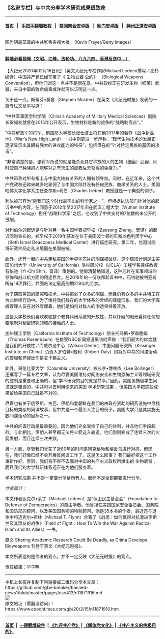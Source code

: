 ### 【名家专栏】与中共分享学术研究成果很致命
------------------------

#### [首页](https://github.com/gfw-breaker/banned-news1/blob/master/README.md) &nbsp;&nbsp;|&nbsp;&nbsp; [手把手翻墙教程](https://github.com/gfw-breaker/guides/wiki) &nbsp;&nbsp;|&nbsp;&nbsp; [禁闻聚合安卓版](https://github.com/gfw-breaker/bn-android) &nbsp;&nbsp;|&nbsp;&nbsp; [网门安卓版](https://github.com/oGate2/oGate) &nbsp;&nbsp;|&nbsp;&nbsp; [神州正道安卓版](https://github.com/SzzdOgate/update) 



<div><img alt="" class="aligncenter wp-post-image" src="https://i.epochtimes.com/assets/uploads/2020/02/GettyImages-1200760956-600x400.jpg"/>
<div class="red16 caption">
 <p>
  图为阴霾笼罩的中共喉舌央视大楼。（Kevin Frayer/Getty Images）
 </p>
</div>
</div><hr/>

#### [翻墙必看视频（文昭、江峰、法轮功、八九六四、香港反送中...）](https://github.com/gfw-breaker/banned-news1/blob/master/pages/link3.md)

<div><p>
 【大纪元2020年02月16日讯】（英文大纪元专栏作家Michael Ledeen撰写／高杉编译）中国共产党已经签署了《
 <ok href="https://www.epochtimes.com/gb/tag/%E7%94%9F%E7%89%A9%E6%AD%A6%E5%99%A8.html">
  生物武器
 </ok>
 公约》 （Biological Weapons Convention），但他们对这一点并不是很在意。中共政权正在研发生物（细菌）武器，来自中国的致命病毒或许就可以证明这一点。
</p>
<p>
 关于这一点，斯蒂芬•莫舍（Stephen Mosher）在英文《大纪元时报》发表的一篇专栏文章中写道：
</p>
<p>
 “中共军事医学科学院（China’s Academy of Military Medical Sciences）副院长贺福初就曾在2015年公开表示，生物材料是新的战争的“战略制高点”。”
</p>
<p>
 “中共解放军的将军、前国防大学校长张仕波上将在他2017年的著作《战争新高地》（War’s New High Land）一书中则更进一步声称：“现代生物技术的发展正逐渐显示出其拥有强大的进攻能力的特征”，包括潜在的“针对特定民族的基因的攻击”。
</p>
<p>
 “非常清楚的是，张将军所说的就是能杀死其它种族的人的生物（细菌）武器，同时使自己种族的人能够对之有天生的或者后天获得的免疫力。”
</p>
<p>
 中共声称对所有祖上与中国大陆有关系的人拥有领导权。同时，在近年来，这个共产党政权还越来越多地雇佣了与中国大陆并没有任何民族、血缘关系的人士。美国哈佛大学化学系主任查尔斯•利伯（Charles Lieber）教授就是一个典型的例子。
</p>
<p>
 利伯被形容为“是我们这个时代最杰出的科学家之一”。但根据执法部门针对他的起诉书中的内容，在同意于2012年至2017年间在武汉工程大学（Wuhan Institute of Technology）担任“战略科学家”之后，他收到了中共支付的7位数的未公开的报酬。
</p>
<p>
 对利伯尔的起诉是与针对另一名中国学者郑早松（Zaosong Zheng，音译）的起诉同时宣布的。郑早松于2018年获准在位于美国波士顿的贝斯以色列医学中心（Beth Israel Deaconess Medical Center）进行癌症研究。第二年，他因试图将研究样品走私出境而在美国被捕。
</p>
<p>
 此外，还有一起向中共走私美国的半导体芯片的阴谋被破获。这个窃取计划是由美国加州大学（University of California）洛杉矶分校（UCLA）工程学系兼任教授石怡驰（Yi-Chi Shih，音译）策划的。他很清楚地知道，这种芯片在军事领域的导弹和战斗机方面的用途巨大。在2019年的一份联邦起诉书中，石怡驰被判犯有所有18项罪行，并面临法定最高刑期219年的监禁。
</p>
<p>
 为了窃取美国的研究和技术，中共策划了众多的阴谋，而且仍有众多的中共特工在为此继续行动中。为了维持我们残存的大学体系的曾经的辉煌形象，我们的大学高级管理人员在对外夸耀着，他们是如何对敌人的渗透保持着开放。
</p>
<p>
 这些大学校长们喜欢吹嘘整个教育科研系统的开放性，并以怀疑的眼光看待任何想要限制对秘密研究领域的接触的人士。
</p>
<p>
 加州理工学院（California Institute of Technology）院长托马斯•罗森鲍姆（Thomas Rosenbaum）在接受NBC新闻频道采访时声称：“我们最大的优势就是我们的开放性，”而威尔逊中心（Wilson Center）中国问题研究所（Kissinger Institute on China）负责人罗伯特•戴利（Robert Daly）则将对中共的间谍活动的警惕和怀疑比作是麦卡锡主义。
</p>
<p>
 此外，哥伦比亚大学（Columbia University）校长李•博林杰（Lee Bollinger）还撰写了一篇专栏文章，认为尽管美国维持对网络安全和生物恐怖主义等领域研究的控制是重要和正确的，但“学术研究的目的就是共享。”因此，美国追捕留学生间谍就是错误的，中共可以去利用偷来的美国
 <ok href="https://www.epochtimes.com/gb/tag/%E5%AD%A6%E6%9C%AF%E7%A0%94%E7%A9%B6%E6%88%90%E6%9E%9C.html">
  学术研究成果
 </ok>
 ，但美国大学把这些成果留给美国自己就是不对的。
</p>
<p>
 尽管也有关于俄罗斯、古巴、伊朗和北朝鲜在我们的由政府资助的研究设施中寻找目标的类似的间谍故事，但中共是一个最引人注目的例子，美国大学只是其实施无数间谍活动的目标之一。
</p>
<p>
 中共的间谍行动是最重要的，因为他们完全掌控了自己的体制，并且他们手段超群。与此相比，伊朗人甚至都无法将火箭送入轨道，他们刚刚完成了连续三次的火箭发射，而且连续三次失败。
</p>
<p>
 另一方面，尽管我们曾花了近80年的时间来同克格勃和格鲁乌进行对抗，但现在，我们好像已经不会开展反间谍工作了。这是怎么回事？ 我们最好把这个工作重新作好。否则，我们将不得不去面对中国的共产主义政权所爆出的
 <ok href="https://www.epochtimes.com/gb/tag/%E7%94%9F%E7%89%A9%E6%AD%A6%E5%99%A8.html">
  生物武器
 </ok>
 。而且我们的大学科研体系还正在为他们服务着。
</p>
<p>
 <ok href="https://www.epochtimes.com/gb/tag/%E5%AD%A6%E6%9C%AF%E7%A0%94%E7%A9%B6%E6%88%90%E6%9E%9C.html">
  学术研究成果
 </ok>
 并不是一定要分享给所有人，起码不是全部都要进行分享。
</p>
<p>
 <em>
  作者简介：
 </em>
</p>
<p>
 本文作者迈克尔•莱丁（Michael Ledeen）是“保卫民主基金会”（Foundation for Defense of Democracies）的自由学者。他曾担任美国国家安全委员会、国务院和国防部的顾问，以及美国国务卿的特别顾问。他是35本书的作者，最近还与退休中将迈克尔•弗林（Michael T. Flynn）合著了《战场：如何赢得对抗激进伊斯兰及其盟友的战争》（Field of Fight：How To Win the War Against Radical Islam and Its Allies）一书。
</p>
<p>
 原文
 <ok href="https://www.theepochtimes.com/sharing-academic-research-could-be-deadly-as-china-develops-bioweapons_3237280.html" rel="noopener noreferrer" target="_blank">
  Sharing Academic Research Could Be Deadly, as China Develops Bioweapons
 </ok>
 刊登于英文《大纪元时报》。
</p>
<p>
 本文所表达的是作者的观点，并不一定反映《大纪元时报》的观点。
</p>
<p>
 责任编辑：华子明
</p>
</div>
<hr/>
手机上长按并复制下列链接或二维码分享本文章：<br/>
https://github.com/gfw-breaker/banned-news1/blob/master/pages/nsc413/n11871916.md <br/>
<a href='https://github.com/gfw-breaker/banned-news1/blob/master/pages/nsc413/n11871916.md'><img src='https://github.com/gfw-breaker/banned-news1/blob/master/pages/nsc413/n11871916.md.png'/></a> <br/>
原文地址（需翻墙访问）：https://www.epochtimes.com/gb/20/2/15/n11871916.htm


------------------------
#### [首页](https://github.com/gfw-breaker/banned-news1/blob/master/README.md) &nbsp;|&nbsp; [一键翻墙软件](https://github.com/gfw-breaker/nogfw/blob/master/README.md) &nbsp;| [《九评共产党》](https://github.com/gfw-breaker/9ping.md/blob/master/README.md#九评之一评共产党是什么) | [《解体党文化》](https://github.com/gfw-breaker/jtdwh.md/blob/master/README.md) | [《共产主义的终极目的》](https://github.com/gfw-breaker/gczydzjmd.md/blob/master/README.md)


<img src='http://gfw-breaker.win/banned-news/pages/nsc413/n11871916.md' width='0px' height='0px'/>